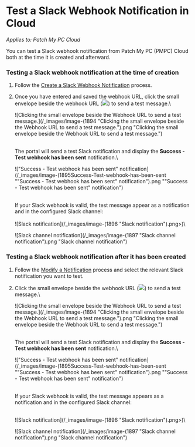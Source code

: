 # Test a Slack Webhook Notification in Cloud

_Applies to: Patch My PC Cloud_

You can test a Slack webhook notification from Patch My PC (PMPC) Cloud both at the time it is created and afterward.

### Testing a Slack webhook notification at the time of creation

1. Follow the [Create a Slack Webhook Notification](../create-a-slack-webhook-notification-in-cloud.md) process.
2.  Once you have entered and saved the webhook URL, click the small envelope beside the webhook URL (![](/_images/image-(1900).png>)) to send a test message.\


    ![Clicking the small envelope beside the Webhook URL to send a test message.](/_images/image-(1894 "Clicking the small envelope beside the Webhook URL to send a test message.").png "Clicking the small envelope beside the Webhook URL to send a test message.")

    \
    The portal will send a test Slack notification and display the **Success - Test webhook has been sent** notification.\


    !["Success - Test webhook has been sent" notification](/_images/image-(1895Success-Test-webhook-has-been-sent "\"Success - Test webhook has been sent\" notification").png "&#x22;Success - Test webhook has been sent&#x22; notification")

    \
    If your Slack webhook is valid, the test message appear as a notification and in the configured Slack channel:\
    \
    ![Slack notification](/_images/image-(1896 "Slack notification").png>)\


    ![Slack channel notification](/_images/image-(1897 "Slack channel notification").png "Slack channel notification")

### Testing a Slack webhook notification after it has been created

1. Follow the [Modify a Notification](../modify-a-cloud-notification.md) process and select the relevant Slack notification you want to test.
2.  Click the small envelope beside the webhook URL (![](/_images/image-(1900).png>)) to send a test message.\


    ![Clicking the small envelope beside the Webhook URL to send a test message.](/_images/image-(1894 "Clicking the small envelope beside the Webhook URL to send a test message.").png "Clicking the small envelope beside the Webhook URL to send a test message.")

    \
    The portal will send a test Slack notification and display the **Success - Test webhook has been sent** notification.\


    !["Success - Test webhook has been sent" notification](/_images/image-(1895Success-Test-webhook-has-been-sent "\"Success - Test webhook has been sent\" notification").png "&#x22;Success - Test webhook has been sent&#x22; notification")

    \
    If your Slack webhook is valid, the test message appears as a notification and in the configured Slack channel:

    \
    ![Slack notification](/_images/image-(1896 "Slack notification").png>)\


    ![Slack channel notification](/_images/image-(1897 "Slack channel notification").png "Slack channel notification")